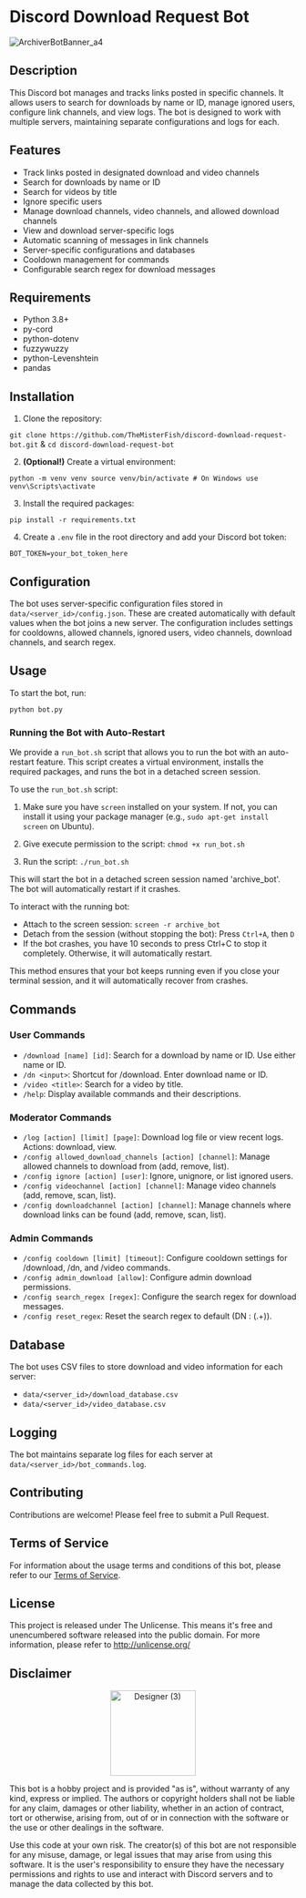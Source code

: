 # Discord Download Request Bot
![ArchiverBotBanner_a4](https://github.com/user-attachments/assets/c5f70ade-8acb-41c6-8268-830b096dc8d2)

## Description

This Discord bot manages and tracks links posted in specific channels. It allows users to search for downloads by name or ID, manage ignored users, configure link channels, and view logs. The bot is designed to work with multiple servers, maintaining separate configurations and logs for each.

## Features

- Track links posted in designated download and video channels
- Search for downloads by name or ID
- Search for videos by title
- Ignore specific users
- Manage download channels, video channels, and allowed download channels
- View and download server-specific logs
- Automatic scanning of messages in link channels
- Server-specific configurations and databases
- Cooldown management for commands
- Configurable search regex for download messages

## Requirements

- Python 3.8+
- py-cord
- python-dotenv
- fuzzywuzzy
- python-Levenshtein
- pandas

## Installation

1. Clone the repository:

```git clone https://github.com/TheMisterFish/discord-download-request-bot.git``` 
& 
 ```cd discord-download-request-bot ```

2. **(Optional!)** Create a virtual environment: 

```python -m venv venv source venv/bin/activate # On Windows use venv\Scripts\activate```


3. Install the required packages:

```pip install -r requirements.txt```


4. Create a `.env` file in the root directory and add your Discord bot token:

```BOT_TOKEN=your_bot_token_here```


## Configuration

The bot uses server-specific configuration files stored in `data/<server_id>/config.json`. These are created automatically with default values when the bot joins a new server. The configuration includes settings for cooldowns, allowed channels, ignored users, video channels, download channels, and search regex.

## Usage

To start the bot, run:

`python bot.py`

### Running the Bot with Auto-Restart

We provide a `run_bot.sh` script that allows you to run the bot with an auto-restart feature. This script creates a virtual environment, installs the required packages, and runs the bot in a detached screen session.

To use the `run_bot.sh` script:

1. Make sure you have `screen` installed on your system. If not, you can install it using your package manager (e.g., `sudo apt-get install screen` on Ubuntu).

2. Give execute permission to the script: `chmod +x run_bot.sh`

3. Run the script: `./run_bot.sh`

This will start the bot in a detached screen session named 'archive_bot'. The bot will automatically restart if it crashes.

To interact with the running bot:

- Attach to the screen session: `screen -r archive_bot`
- Detach from the session (without stopping the bot):
Press `Ctrl+A`, then `D`
- If the bot crashes, you have 10 seconds to press Ctrl+C to stop it completely. Otherwise, it will automatically restart.

This method ensures that your bot keeps running even if you close your terminal session, and it will automatically recover from crashes.

## Commands

### User Commands
- `/download [name] [id]`: Search for a download by name or ID. Use either name or ID.
- `/dn <input>`: Shortcut for /download. Enter download name or ID.
- `/video <title>`: Search for a video by title.
- `/help`: Display available commands and their descriptions.

### Moderator Commands
- `/log [action] [limit] [page]`: Download log file or view recent logs. Actions: download, view.
- `/config allowed_download_channels [action] [channel]`: Manage allowed channels to download from (add, remove, list).
- `/config ignore [action] [user]`: Ignore, unignore, or list ignored users.
- `/config videochannel [action] [channel]`: Manage video channels (add, remove, scan, list).
- `/config downloadchannel [action] [channel]`: Manage channels where download links can be found (add, remove, scan, list).

### Admin Commands
- `/config cooldown [limit] [timeout]`: Configure cooldown settings for /download, /dn, and /video commands.
- `/config admin_download [allow]`: Configure admin download permissions.
- `/config search_regex [regex]`: Configure the search regex for download messages.
- `/config reset_regex`: Reset the search regex to default (DN : (.+)).

## Database

The bot uses CSV files to store download and video information for each server:
- `data/<server_id>/download_database.csv`
- `data/<server_id>/video_database.csv`

## Logging

The bot maintains separate log files for each server at `data/<server_id>/bot_commands.log`.

## Contributing

Contributions are welcome! Please feel free to submit a Pull Request.

## Terms of Service

For information about the usage terms and conditions of this bot, please refer to our [Terms of Service](TERMS_OF_SERVICE.md).

## License

This project is released under The Unlicense. This means it's free and unencumbered software released into the public domain. For more information, please refer to <http://unlicense.org/>

## Disclaimer

<p align="center">
  <img src="https://github.com/user-attachments/assets/188306c5-6079-4f3e-80fd-e2f9c7449cd5" alt="Designer (3)" width="150px">
</p>

This bot is a hobby project and is provided "as is", without warranty of any kind, express or implied. The authors or copyright holders shall not be liable for any claim, damages or other liability, whether in an action of contract, tort or otherwise, arising from, out of or in connection with the software or the use or other dealings in the software.

Use this code at your own risk. The creator(s) of this bot are not responsible for any misuse, damage, or legal issues that may arise from using this software. It is the user's responsibility to ensure they have the necessary permissions and rights to use and interact with Discord servers and to manage the data collected by this bot.
